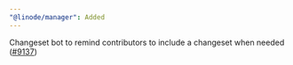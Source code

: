 ```yaml
---
"@linode/manager": Added
---
```


Changeset bot to remind contributors to include a changeset when needed ([#9137](https://github.com/linode/manager/pull/9137))
